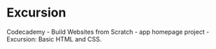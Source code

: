 # Excursion
Codecademy - Build Websites from Scratch - app homepage project - Excursion: Basic HTML and CSS.
